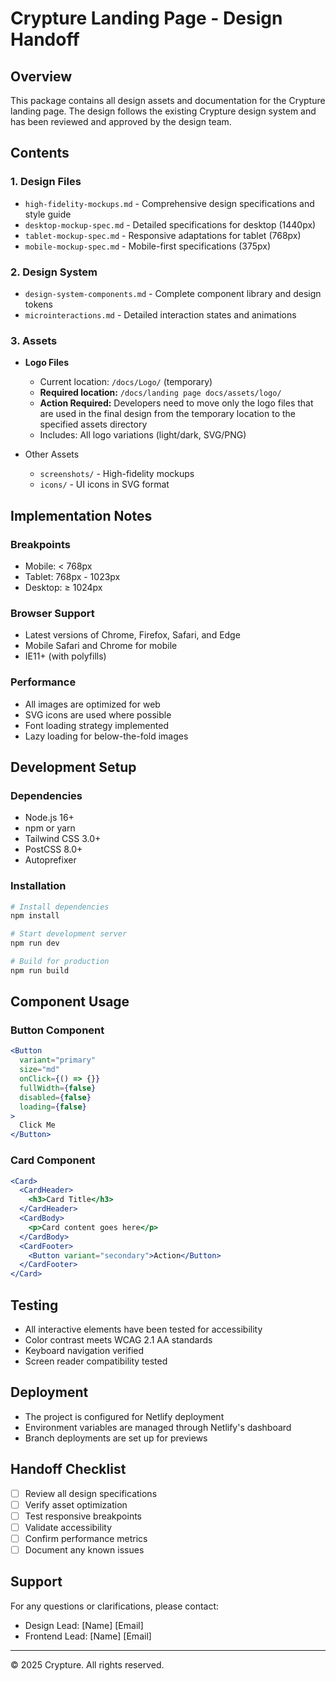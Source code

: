 # Crypture Landing Page - Design Handoff

## Overview
This package contains all design assets and documentation for the Crypture landing page. The design follows the existing Crypture design system and has been reviewed and approved by the design team.

## Contents

### 1. Design Files
- `high-fidelity-mockups.md` - Comprehensive design specifications and style guide
- `desktop-mockup-spec.md` - Detailed specifications for desktop (1440px)
- `tablet-mockup-spec.md` - Responsive adaptations for tablet (768px)
- `mobile-mockup-spec.md` - Mobile-first specifications (375px)

### 2. Design System
- `design-system-components.md` - Complete component library and design tokens
- `microinteractions.md` - Detailed interaction states and animations

### 3. Assets
- **Logo Files**
  - Current location: `/docs/Logo/` (temporary)
  - **Required location:** `/docs/landing page docs/assets/logo/`
  - **Action Required:** Developers need to move only the logo files that are used in the final design from the temporary location to the specified assets directory
  - Includes: All logo variations (light/dark, SVG/PNG)

- Other Assets
  - `screenshots/` - High-fidelity mockups
  - `icons/` - UI icons in SVG format

## Implementation Notes

### Breakpoints
- Mobile: < 768px
- Tablet: 768px - 1023px
- Desktop: ≥ 1024px

### Browser Support
- Latest versions of Chrome, Firefox, Safari, and Edge
- Mobile Safari and Chrome for mobile
- IE11+ (with polyfills)

### Performance
- All images are optimized for web
- SVG icons are used where possible
- Font loading strategy implemented
- Lazy loading for below-the-fold images

## Development Setup

### Dependencies
- Node.js 16+
- npm or yarn
- Tailwind CSS 3.0+
- PostCSS 8.0+
- Autoprefixer

### Installation
```bash
# Install dependencies
npm install

# Start development server
npm run dev

# Build for production
npm run build
```

## Component Usage

### Button Component
```jsx
<Button 
  variant="primary"
  size="md"
  onClick={() => {}}
  fullWidth={false}
  disabled={false}
  loading={false}
>
  Click Me
</Button>
```

### Card Component
```jsx
<Card>
  <CardHeader>
    <h3>Card Title</h3>
  </CardHeader>
  <CardBody>
    <p>Card content goes here</p>
  </CardBody>
  <CardFooter>
    <Button variant="secondary">Action</Button>
  </CardFooter>
</Card>
```

## Testing
- All interactive elements have been tested for accessibility
- Color contrast meets WCAG 2.1 AA standards
- Keyboard navigation verified
- Screen reader compatibility tested

## Deployment
- The project is configured for Netlify deployment
- Environment variables are managed through Netlify's dashboard
- Branch deployments are set up for previews

## Handoff Checklist
- [ ] Review all design specifications
- [ ] Verify asset optimization
- [ ] Test responsive breakpoints
- [ ] Validate accessibility
- [ ] Confirm performance metrics
- [ ] Document any known issues

## Support
For any questions or clarifications, please contact:
- Design Lead: [Name] [Email]
- Frontend Lead: [Name] [Email]

---
© 2025 Crypture. All rights reserved.
